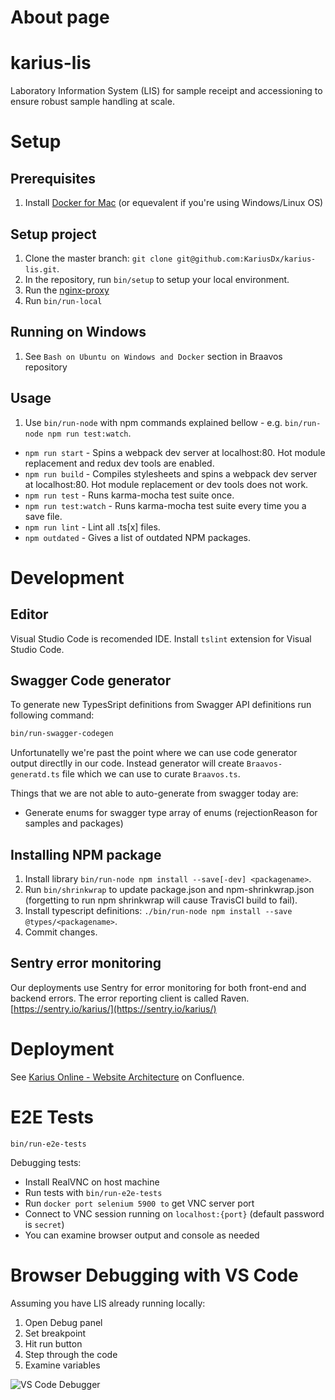 # About page

# karius-lis
Laboratory Information System (LIS) for sample receipt and accessioning to ensure robust sample handling at scale.

# Setup

## Prerequisites
1. Install [Docker for Mac](https://docs.docker.com/docker-for-mac/) (or equevalent if you're using Windows/Linux OS)

## Setup project
1. Clone the master branch: `git clone git@github.com:KariusDx/karius-lis.git`.
1. In the repository, run `bin/setup` to setup your local environment.
1. Run the [nginx-proxy](https://github.com/kariusdx/local-webdev)
1. Run `bin/run-local`

## Running on Windows
1. See `Bash on Ubuntu on Windows and Docker` section in Braavos repository

## Usage
1. Use `bin/run-node` with npm commands explained bellow - e.g. `bin/run-node npm run test:watch`.
* `npm run start` - Spins a webpack dev server at localhost:80. Hot module replacement and redux dev tools are enabled.
* `npm run build` - Compiles stylesheets and spins a webpack dev server at localhost:80. Hot module replacement or dev tools does not work.
* `npm run test` - Runs karma-mocha test suite once.
* `npm run test:watch` - Runs karma-mocha test suite every time you a save file.
* `npm run lint` - Lint all .ts[x] files.
* `npm outdated` - Gives a list of outdated NPM packages.

# Development

## Editor

Visual Studio Code is recomended IDE. Install `tslint` extension for Visual Studio Code.

## Swagger Code generator

To generate new TypesSript definitions from Swagger API definitions run following command:

```bash
bin/run-swagger-codegen
```

Unfortunatelly we're past the point where we can use code generator output directlly in our code.
Instead generator will create `Braavos-generatd.ts` file which we can use to curate `Braavos.ts`.

Things that we are not able to auto-generate from swagger today are:
* Generate enums for swagger type array of enums (rejectionReason for samples and packages)

## Installing NPM package
1. Install library `bin/run-node npm install --save[-dev] <packagename>`.
1. Run `bin/shrinkwrap` to update package.json and npm-shrinkwrap.json (forgetting to run npm shrinkwrap will cause TravisCI build to fail).
1. Install typescript definitions: `./bin/run-node npm install --save @types/<packagename>`.
1. Commit changes.

## Sentry error monitoring
Our deployments use Sentry for error monitoring for both front-end and backend errors. The error reporting client is called Raven.
[https://sentry.io/karius/](https://sentry.io/karius/)

# Deployment

See [Karius Online - Website Architecture](https://karius.atlassian.net/wiki/display/ENG/Karius+Online+-+Website+Architecture) on Confluence.

# E2E Tests

```
bin/run-e2e-tests
```

Debugging tests:
* Install RealVNC on host machine
* Run tests with `bin/run-e2e-tests`
* Run `docker port selenium 5900 to` get VNC server port
* Connect to VNC session running on `localhost:{port}` (default password is `secret`)
* You can examine browser output and console as needed

# Browser Debugging with VS Code

Assuming you have LIS already running locally:

1. Open Debug panel
1. Set breakpoint
1. Hit run button
1. Step through the code
1. Examine variables

![VS Code Debugger](docs/images/vs-code-debug.png "VS Code Debugger")
